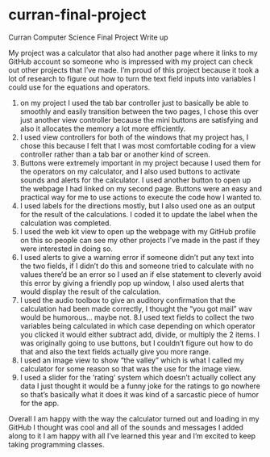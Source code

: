 # curran-final-project
 Curran Computer Science Final Project Write up

My project was a calculator that also had another page where it links to my GitHub account so someone who is impressed with my project can check out other projects that I’ve made. I’m proud of this project because it took a lot of research to figure out how to turn the text field inputs into variables I could use for the equations and operators.

1. on my project I used the tab bar controller just to basically be able to smoothly and easily transition between the two pages, I chose this over just another view controller because the mini buttons are satisfying and also it allocates the memory a lot more efficiently.
2. I used view controllers for both of the windows that my project has, I chose this because I felt that I was most comfortable coding for a view controller rather than a tab bar or another kind of screen. 
3. Buttons were extremely important in my project because I used them for the operators on my calculator, and I also used buttons to activate sounds and alerts for the calculator. I used another button to open up the webpage I had linked on my second page. Buttons were an easy and practical way for me to use actions to execute the code how I wanted to.
4. I used labels for the directions mostly, but I also used one as an output for the result of the calculations. I coded it to update the label when the calculation was completed.
5.  I used the web kit view to open up the webpage with my GitHub profile on this so people can see my other projects I’ve made in the past if they were interested in doing so.
6. I used alerts to give a warning error if someone didn’t put any text into the two fields, if I didn’t do this and someone tried to calculate with no values there’d be an error so I used an if else statement to cleverly avoid this error by giving a friendly pop up window, I also used alerts that would display the result of the calculation.
7. I used the audio toolbox to give an auditory confirmation that the calculation had been made correctly, I thought the “you got mail” wav would be humorous… maybe not.
8.I used text fields to collect the two variables being calculated in which case depending on which operator you clicked it would either subtract add, divide, or multiply the 2 items. I was originally going to use buttons, but I couldn’t figure out how to do that and also the text fields actually give you more range.
9. I used an image view to show “the valley” which is what I called my calculator for some reason so that was the use for the image view.
10. I used a slider for the ‘rating’ system which doesn’t actually collect any data I just thought it would be a funny joke for the ratings to go nowhere so that’s basically what it does it was kind of a sarcastic piece of humor for the app.

Overall I am happy with the way the calculator turned out and loading in my GitHub I thought was cool and all of the sounds and messages I added along to it I am happy with all I’ve learned this year and I’m excited to keep taking programming classes. 

